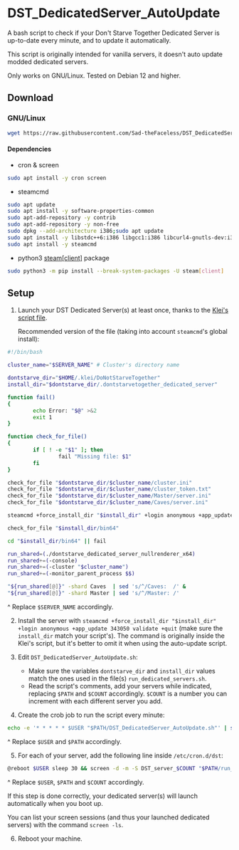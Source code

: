 # DST_DedicatedServer_AutoUpdate
A bash script to check if your Don't Starve Together Dedicated Server is up-to-date every minute, and to update it automatically.

This script is originally intended for vanilla servers, it doesn't auto update modded dedicated servers.

Only works on GNU/Linux. Tested on Debian 12 and higher.

## Download
### GNU/Linux
```bash
wget https://raw.githubusercontent.com/Sad-theFaceless/DST_DedicatedServer_AutoUpdate/main/DST_DedicatedServer_AutoUpdate.sh && chmod +x DST_DedicatedServer_AutoUpdate.sh
```
#### Dependencies
- cron & screen
```bash
sudo apt install -y cron screen
```
- steamcmd
```bash
sudo apt update
sudo apt install -y software-properties-common
sudo apt-add-repository -y contrib
sudo apt-add-repository -y non-free
sudo dpkg --add-architecture i386;sudo apt update
sudo apt install -y libstdc++6:i386 libgcc1:i386 libcurl4-gnutls-dev:i386 lib32gcc-s1
sudo apt install -y steamcmd
```
- python3 [steam\[client\]](https://github.com/ValvePython/steam) package
```bash
sudo python3 -m pip install --break-system-packages -U steam[client]
```

## Setup
1. Launch your DST Dedicated Server(s) at least once, thanks to the [Klei's script file](https://accounts.klei.com/assets/gamesetup/linux/run_dedicated_servers.sh).

   Recommended version of the file (taking into account `steamcmd`'s global install):
```bash
#!/bin/bash

cluster_name="$SERVER_NAME" # Cluster's directory name

dontstarve_dir="$HOME/.klei/DoNotStarveTogether"
install_dir="$dontstarve_dir/.dontstarvetogether_dedicated_server"

function fail()
{
        echo Error: "$@" >&2
        exit 1
}

function check_for_file()
{
        if [ ! -e "$1" ]; then
                fail "Missing file: $1"
        fi
}

check_for_file "$dontstarve_dir/$cluster_name/cluster.ini"
check_for_file "$dontstarve_dir/$cluster_name/cluster_token.txt"
check_for_file "$dontstarve_dir/$cluster_name/Master/server.ini"
check_for_file "$dontstarve_dir/$cluster_name/Caves/server.ini"

steamcmd +force_install_dir "$install_dir" +login anonymous +app_update 343050 validate +quit

check_for_file "$install_dir/bin64"

cd "$install_dir/bin64" || fail

run_shared=(./dontstarve_dedicated_server_nullrenderer_x64)
run_shared+=(-console)
run_shared+=(-cluster "$cluster_name")
run_shared+=(-monitor_parent_process $$)

"${run_shared[@]}" -shard Caves  | sed 's/^/Caves:  /' &
"${run_shared[@]}" -shard Master | sed 's/^/Master: /'
```
^ Replace `$SERVER_NAME` accordingly.

2. Install the server with `steamcmd +force_install_dir "$install_dir" +login anonymous +app_update 343050 validate +quit` (make sure the `install_dir` match your script's). The command is originally inside the Klei's script, but it's better to omit it when using the auto-update script.

3. Edit `DST_DedicatedServer_AutoUpdate.sh`:
   - Make sure the variables `dontstarve_dir` and `install_dir` values match the ones used in the file(s) `run_dedicated_servers.sh`.
   - Read the script's comments, add your servers while indicated, replacing `$PATH` and `$COUNT` accordingly. `$COUNT` is a number you can increment with each different server you add.

4. Create the crob job to run the script every minute:
```bash
echo -e '* * * * * $USER "$PATH/DST_DedicatedServer_AutoUpdate.sh"' | sudo tee -a "/etc/cron.d/dst"
```
^ Replace `$USER` and `$PATH` accordingly.

5. For each of your server, add the following line inside `/etc/cron.d/dst`:
```bash
@reboot $USER sleep 30 && screen -d -m -S DST_server_$COUNT "$PATH/run_dedicated_servers.sh"
```
^ Replace `$USER`, `$PATH` and `$COUNT` accordingly.

If this step is done correctly, your dedicated server(s) will launch automatically when you boot up.

You can list your screen sessions (and thus your launched dedicated servers) with the command `screen -ls`.

6. Reboot your machine.
